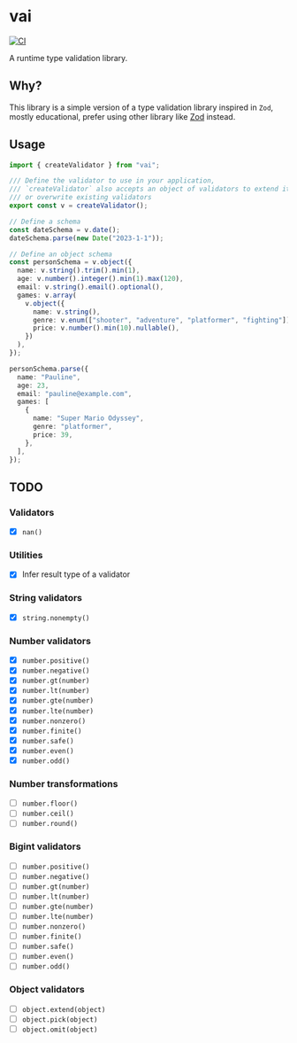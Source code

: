 # vai

[![CI][ci_badge]][CI]

[CI]: https://github.com/Neo-Ciber94/Vai/actions/workflows/ci.yml
[ci_badge]: https://github.com/Neo-Ciber94/Vai/actions/workflows/ci.yml/badge.svg

A runtime type validation library.

## Why?

This library is a simple version of a type validation library inspired in `Zod`, mostly educational, prefer using other library like [Zod](https://zod.dev/) instead.

## Usage

```ts
import { createValidator } from "vai";

/// Define the validator to use in your application,
/// `createValidator` also accepts an object of validators to extend it
/// or overwrite existing validators
export const v = createValidator();

// Define a schema
const dateSchema = v.date();
dateSchema.parse(new Date("2023-1-1"));

// Define an object schema
const personSchema = v.object({
  name: v.string().trim().min(1),
  age: v.number().integer().min(1).max(120),
  email: v.string().email().optional(),
  games: v.array(
    v.object({
      name: v.string(),
      genre: v.enum(["shooter", "adventure", "platformer", "fighting"]),
      price: v.number().min(10).nullable(),
    })
  ),
});

personSchema.parse({
  name: "Pauline",
  age: 23,
  email: "pauline@example.com",
  games: [
    {
      name: "Super Mario Odyssey",
      genre: "platformer",
      price: 39,
    },
  ],
});
```

## TODO

### Validators

- [x] `nan()`

### Utilities

- [x] Infer result type of a validator

### String validators

- [x] `string.nonempty()`

### Number validators

- [x] `number.positive()`
- [x] `number.negative()`
- [x] `number.gt(number)`
- [x] `number.lt(number)`
- [x] `number.gte(number)`
- [x] `number.lte(number)`
- [x] `number.nonzero()`
- [x] `number.finite()`
- [x] `number.safe()`
- [x] `number.even()`
- [x] `number.odd()`

### Number transformations

- [ ] `number.floor()`
- [ ] `number.ceil()`
- [ ] `number.round()`

### Bigint validators

- [ ] `number.positive()`
- [ ] `number.negative()`
- [ ] `number.gt(number)`
- [ ] `number.lt(number)`
- [ ] `number.gte(number)`
- [ ] `number.lte(number)`
- [ ] `number.nonzero()`
- [ ] `number.finite()`
- [ ] `number.safe()`
- [ ] `number.even()`
- [ ] `number.odd()`

### Object validators

- [ ] `object.extend(object)`
- [ ] `object.pick(object)`
- [ ] `object.omit(object)`

